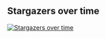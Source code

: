 ## Stargazers over time

[![Stargazers over time](https://starchart.cc/stacksjs/ts-spreadsheets.svg?variant=adaptive)](https://starchart.cc/stacksjs/ts-spreadsheets)
